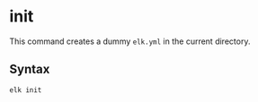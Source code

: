 init
==========

This command creates a dummy `elk.yml` in the current directory.

## Syntax
```
elk init
```